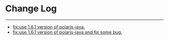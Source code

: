 # Change Log
---

- [fix:use 1.6.1 version of polaris-java.](https://github.com/Tencent/spring-cloud-tencent/pull/221)
- [fix:use 1.6.1 version of polaris-java and fix some bug.](https://github.com/Tencent/spring-cloud-tencent/pull/222)
